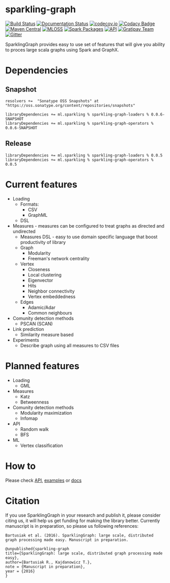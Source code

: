 # sparkling-graph
[![Build Status](https://travis-ci.org/sparkling-graph/sparkling-graph.svg?branch=master)](https://travis-ci.org/sparkling-graph/sparkling-graph) [![Documentation Status](https://readthedocs.org/projects/sparkling-graph/badge/?version=latest&cache=1234)](http://sparkling-graph.readthedocs.org/en/latest/?badge=latest) [![codecov.io](https://codecov.io/github/sparkling-graph/sparkling-graph/coverage.svg?branch=master)](https://codecov.io/github/sparkling-graph/sparkling-graph?branch=master) [![Codacy Badge](https://api.codacy.com/project/badge/grade/9ddff907e39a431485fecaf0f612a528)](https://www.codacy.com/app/riomus/sparkling-graph) [![Maven Central](https://maven-badges.herokuapp.com/maven-central/ml.sparkling/sparkling-graph-examples_2.10/badge.svg)](https://maven-badges.herokuapp.com/maven-central/ml.sparkling/sparkling-graph-examples_2.11) [![MLOSS](https://img.shields.io/badge/MLOSS-0.0.5-brightgreen.svg)](https://mloss.org/software/view/650/) [![Spark Packages](https://img.shields.io/badge/Spark%20Packages-0.0.4-brightgreen.svg)](http://spark-packages.org/package/sparkling-graph/sparkling-graph) [![API](https://img.shields.io/badge/API-latest-brightgreen.svg)](http://sparkling-graph.github.io/sparkling-graph/latest/api/) [![Gratipay Team](https://img.shields.io/gratipay/team/sparklinggraph.svg)](https://gratipay.com/sparklinggraph/) [![Gitter](https://badges.gitter.im/sparkling-graph/sparkling-graph.svg)](https://gitter.im/sparkling-graph/sparkling-graph?utm_source=badge&utm_medium=badge&utm_campaign=pr-badge)

SparklingGraph provides easy to use set of features that will give you ability to proces large scala graphs using Spark and GraphX.

# Dependencies
## Snapshot
```
resolvers +=  "Sonatype OSS Snapshots" at "https://oss.sonatype.org/content/repositories/snapshots"
```
```
libraryDependencies += ml.sparkling % sparkling-graph-loaders % 0.0.6-SNAPSHOT
libraryDependencies += ml.sparkling % sparkling-graph-operators % 0.0.6-SNAPSHOT
```
## Release

```
libraryDependencies += ml.sparkling % sparkling-graph-loaders % 0.0.5
libraryDependencies += ml.sparkling % sparkling-graph-operators % 0.0.5
```

# Current features

* Loading
  * Formats: 
    * CSV
    * GraphML
  * DSL
* Measures -  measures can be configured to treat graphs as directed and undirected
  * Measures DSL - easy to use domain specific language that boost productivity of library
  * Graph
    * Modularity
    * Freeman's network centrality
  * Vertex
    *  Closeness
    *  Local clustering
    *  Eigenvector
    *  Hits
    *  Neighbor connectivity
    *  Vertex embeddedness
  * Edges
    * Adamic/Adar
    * Common neighbours
* Comunity detection methods
  * PSCAN (SCAN)
* Link prediction
  * Similarity measure based
* Experiments
  *  Describe graph using all measures to CSV files

# Planned features
* Loading
  *  GML
* Measures
  * Katz
  * Betweenness
* Comunity detection methods
  * Modularity maximization
  * Infomap 
* API
  *  Random walk
  *  BFS
* ML
  *  Vertex classification
  
# How to

Please check [API](http://sparkling-graph.github.io/sparkling-graph/latest/api/), [examples](https://github.com/sparkling-graph/sparkling-graph/tree/master/examples/src/main/scala/ml/sparkling/graph/examples) or [docs](http://sparkling-graph.readthedocs.org/en/latest/)



# Citation
If you use SparklingGraph in your research and publish it, please consider citing us, it will help us get funding for making the library better.
Currently manuscript is in preparation, so please us following references:

 ``` Bartusiak et al. (2016). SparklingGraph: large scale, distributed graph processing made easy. Manuscript in preparation. ```
 
 ```
@unpublished{sparkling-graph
title={SparklingGraph: large scale, distributed graph processing made easy},
author={Bartusiak R., Kajdanowicz T.},
note = {Manuscript in preparation},
year = {2016}
}
```

